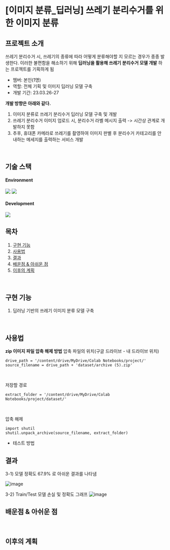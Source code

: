 # [이미지 분류_딥러닝] 쓰레기 분리수거를 위한 이미지 분류

## 프로젝트 소개
쓰레기 분리수거 시, 쓰레기의 종류에 따라 어떻게 분류해야할 지 모르는 경우가 종종 발생한다.
이러한 불편함을 해소하기 위해 **딥러닝을 활용해 쓰레기 분리수거 모델 개발** 하는 프로젝트를 기획하게 됨
  <br>

* 멤버: 본인(1명)
* 역할: 전체 기획 및 이미지 딥러닝 모델 구축
  <br>
* 개발 기간: 23.03.26-27
  <br>

**개발 방향은 아래와 같다.**
1. 이미지 분류로 쓰레기 분리수거 딥러닝 모델 구축 및 개발 
2. 쓰레기 분리수거 이미지 업로드 시, 분리수거 라벨 메시지 출력 -> 시간상 관계로 개발하지 못함
3. 추후, 휴대폰 카메라로 쓰레기를 촬영하여 이미지 판별 후 분리수거 카테고리를 안내하는 메세지를 출력하는 서비스 개발
  <br>


## 기술 스택
#### Environment
<img src="https://img.shields.io/badge/visualstudiocode-007ACC?style=for-the-badge&logo=visualstudiocode&logoColor=white"/>
<img src="https://img.shields.io/badge/windows-0078D6?style=for-the-badge&logo=windows&logoColor=white"/>


#### Development
 <img src="https://img.shields.io/badge/python-3776AB?style=for-the-badge&logo=python&logoColor=white"> 
  <br>


## 목차
1. [구현 기능](#구현-기능)
2. [사용법](#사용법)
3. [결과](#결과)
4. [배운점 & 아쉬운 점](#배운점-&-아쉬운-점)
5. [이후의 계획](#이후의-계획)
  <br>

## 구현 기능
1. 딥러닝 기반의 쓰레기 이미지 분류 모델 구축
<br>

## 사용법
**zip 이미지 파일 압축 해제 방법**
압축 파일의 위치(구글 드라이브 - 내 드라이브 위치)

```
drive_path = '/content/drive/MyDrive/Colab Notebooks/project/'
source_filename = drive_path + 'dataset/archive (5).zip'
```
  <br>


저장할 경로
```
extract_folder = '/content/drive/MyDrive/Colab Notebooks/project/dataset/'
```
  <br>

압축 해제
```
import shutil
shutil.unpack_archive(source_filename, extract_folder)
```


* 테스트 방법
  <br>

## 결과
3-1) 모델 정확도 67.9% 로 아쉬운 결과를 나타냄

![image](https://user-images.githubusercontent.com/122415320/235335209-b12f9abe-8fc1-45cb-8ba2-e818aefc01c5.png)

3-2) Train/Test 모델 손실 및 정확도 그래프
![image](https://user-images.githubusercontent.com/122415320/235335200-0b291aec-0bc4-418b-acf3-0d2668fd2c7a.png)
  <br>


## 배운점 & 아쉬운 점
  <br>

## 이후의 계획
  <br>


